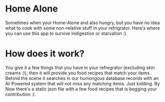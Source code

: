 # Home Alone

Sometimes when your Home-Alone and also hungry, but you have no idea what to cook with some non-relative stuff in your refrigrator. Here's where you can use this app to survive Indigestion or starvation :).

# How does it work?
You give it a few things that you have in your refregrator (excluding skin creams :)), then it will provide you food recipes that match your items. Behind the scene it searches in our humongous database records with an AI-Powered system that will not miss any matching items. Just kidding. By Now there's a static json file with a few food recipes that is begging your contribution :).
